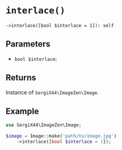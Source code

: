 # `interlace()`

```
->interlace([bool $interlace = 1]): self
```
## Parameters

- `bool $interlace`: 


## Returns

Instance of `SergiX44\ImageZen\Image`.

## Example

```php
use SergiX44\ImageZen\Image;

$image = Image::make('path/to/image.jpg')
    ->interlace([bool $interlace = 1]);

```
